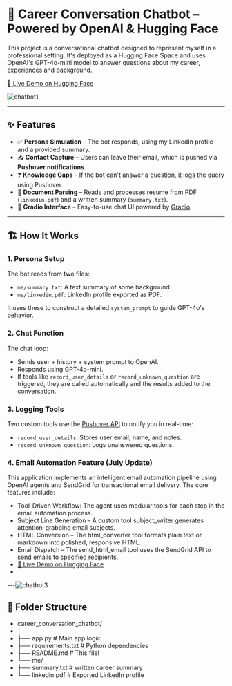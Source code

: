 # 🧠 Career Conversation Chatbot – Powered by OpenAI & Hugging Face

This project is a conversational chatbot designed to represent myself in a professional setting. It's deployed as a Hugging Face Space and uses OpenAI's GPT-4o-mini model to answer questions about my career, experiences and background.

[🔗 Live Demo on Hugging Face](https://huggingface.co/spaces/arnabmukherjee91/career_conversation)


![chatbot1](https://github.com/user-attachments/assets/c4871092-7a42-4537-bf6e-0b14333902ea)

---

## ✨ Features

- ✅ **Persona Simulation** – The bot responds, using my LinkedIn profile and a provided summary.
- 📥 **Contact Capture** – Users can leave their email, which is pushed via **Pushover notifications**.
- ❓ **Knowledge Gaps** – If the bot can't answer a question, it logs the query using Pushover.
- 📄 **Document Parsing** – Reads and processes resume from PDF (`linkedin.pdf`) and a written summary (`summary.txt`).
- 🤖 **Gradio Interface** – Easy-to-use chat UI powered by [Gradio](https://gradio.app/).

---

## 🏗️ How It Works

### 1. **Persona Setup**
The bot reads from two files:
- `me/summary.txt`: A text summary of some background.
- `me/linkedin.pdf`: LinkedIn profile exported as PDF.

It uses these to construct a detailed `system_prompt` to guide GPT-4o's behavior.

### 2. **Chat Function**
The chat loop:
- Sends user + history + system prompt to OpenAI.
- Responds using GPT-4o-mini.
- If tools like `record_user_details` or `record_unknown_question` are triggered, they are called automatically and the results added to the conversation.

### 3. **Logging Tools**
Two custom tools use the [Pushover API](https://pushover.net) to notify you in real-time:
- `record_user_details`: Stores user email, name, and notes.
- `record_unknown_question`: Logs unanswered questions.

### 4. **Email Automation Feature (July Update)**
This application implements an intelligent email automation pipeline using OpenAI agents and SendGrid for transactional email delivery. The core features include:
- Tool-Driven Workflow: The agent uses modular tools for each step in the email automation process.
- Subject Line Generation – A custom tool subject_writer generates attention-grabbing email subjects.
- HTML Conversion – The html_converter tool formats plain text or markdown into polished, responsive HTML.
- Email Dispatch – The send_html_email tool uses the SendGrid API to send emails to specified recipients.
- [🔗 Live Demo on Hugging Face](https://huggingface.co/spaces/arnabmukherjee91/career_bot)
- 
  
---![chatbot3](https://github.com/user-attachments/assets/05bf3219-8b4a-4aaf-970f-75addb748f31)


## 📁 Folder Structure

- career_conversation_chatbot/
- │
- ├── app.py # Main app logic
- ├── requirements.txt # Python dependencies
- ├── README.md # This file!
- └── me/
- ├── summary.txt # written career summary
- └── linkedin.pdf # Exported LinkedIn profile

